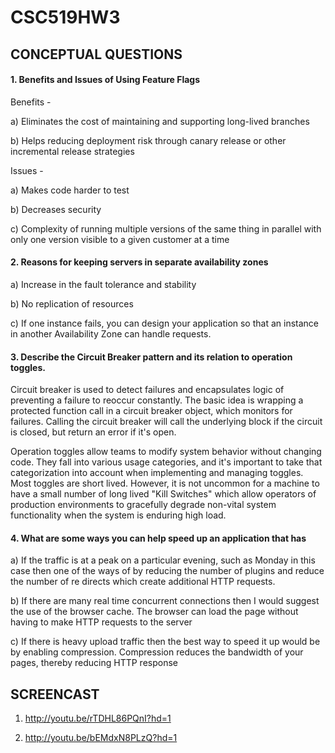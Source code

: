 # CSC519HW3

## CONCEPTUAL QUESTIONS

#### 1. Benefits and Issues of Using Feature Flags

  Benefits -

a) Eliminates the cost of maintaining and supporting long-lived branches

b) Helps reducing deployment risk through canary release or other incremental release strategies

Issues -

a) Makes code harder to test

b) Decreases security

c) Complexity of running multiple versions of the same thing in parallel with only one version visible to a given customer at a time

#### 2. Reasons for keeping servers in separate availability zones

a) Increase in the fault tolerance and stability

b) No replication of resources

c) If  one instance fails, you can design your application so that an instance in another Availability Zone can handle requests.

#### 3. Describe the Circuit Breaker pattern and its relation to operation toggles.

Circuit breaker is used to detect failures and encapsulates logic of preventing a failure to reoccur constantly. The basic idea is wrapping a protected function call in a circuit breaker object, which monitors for failures. Calling the circuit breaker will call the underlying block if the circuit is closed, but return an error if it's open.

Operation toggles allow teams to modify system behavior without changing code. They fall into various usage categories, and it's important to take that categorization into account when implementing and managing toggles. Most toggles are short lived. However, it is not uncommon for a machine to have a small number of long lived "Kill Switches" which allow operators of production environments to gracefully degrade non-vital system functionality when the system is enduring high load.

#### 4. What are some ways you can help speed up an application that has

a) If the traffic is at a peak on a particular evening, such as Monday in this case then one of the ways of by reducing the number of plugins and reduce the number of re directs which create additional HTTP requests.

b) If there are many real time concurrent connections then I would suggest the use of the browser cache. The browser can load the page without having to make HTTP requests to the server

c) If there is heavy upload traffic then the best way to speed it up would be by enabling compression. Compression reduces the bandwidth of your pages, thereby reducing HTTP response


## SCREENCAST

1. http://youtu.be/rTDHL86PQnI?hd=1

2. http://youtu.be/bEMdxN8PLzQ?hd=1
